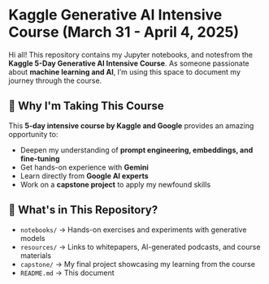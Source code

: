 # Kaggle Generative AI Intensive Course (March 31 - April 4, 2025)

Hi all! This repository contains my Jupyter notebooks, and  notesfrom the **Kaggle 5-Day Generative AI Intensive Course**. As someone passionate about **machine learning and AI**, I’m using this space to document my journey through the course.  

## 📌 Why I'm Taking This Course  

This **5-day intensive course by Kaggle and Google** provides an amazing opportunity to:  

- Deepen my understanding of **prompt engineering, embeddings, and fine-tuning**  
- Get hands-on experience with **Gemini**  
- Learn directly from **Google AI experts**
- Work on a **capstone project** to apply my newfound skills  

## 📂 What's in This Repository?  

- `notebooks/` → Hands-on exercises and experiments with generative models  
- `resources/` → Links to whitepapers, AI-generated podcasts, and course materials  
- `capstone/` → My final project showcasing my learning from the course  
- `README.md` → This document  
